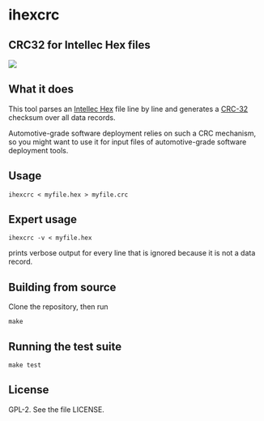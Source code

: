 # ihexcrc
## CRC32 for Intellec Hex files
![](https://github.com/knilch0r/ihexcrc/workflows/C/C++%20CI/badge.svg)

## What it does

This tool parses an [Intellec Hex](https://en.wikipedia.org/wiki/Intel_HEX) file line by line and generates
a [CRC-32](https://en.wikipedia.org/wiki/Cyclic_redundancy_check) checksum over all data records.

Automotive-grade software deployment relies on such a CRC mechanism, so you might want to use it for
input files of automotive-grade software deployment tools.

## Usage

```
ihexcrc < myfile.hex > myfile.crc
```

## Expert usage

```
ihexcrc -v < myfile.hex
```
prints verbose output for every line that is ignored because it is not a data record.

## Building from source

Clone the repository, then run
```
make
```

## Running the test suite

```
make test
```

## License

GPL-2. See the file LICENSE.
